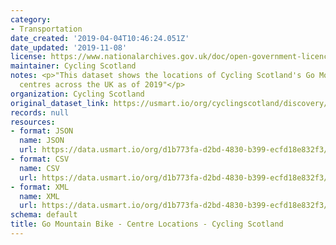 ```yaml
---
category:
- Transportation
date_created: '2019-04-04T10:46:24.051Z'
date_updated: '2019-11-08'
license: https://www.nationalarchives.gov.uk/doc/open-government-licence/version/3/
maintainer: Cycling Scotland
notes: <p>"This dataset shows the locations of Cycling Scotland's Go Mountrain Bike
  centres across the UK as of 2019"</p>
organization: Cycling Scotland
original_dataset_link: https://usmart.io/org/cyclingscotland/discovery/discovery-view-detail/ec90664f-00ed-4ef7-afe0-5a51aba90294
records: null
resources:
- format: JSON
  name: JSON
  url: https://data.usmart.io/org/d1b773fa-d2bd-4830-b399-ecfd18e832f3/resource?resourceGUID=989cccbd-1e21-4aa3-8071-5556c0aa720e
- format: CSV
  name: CSV
  url: https://data.usmart.io/org/d1b773fa-d2bd-4830-b399-ecfd18e832f3/resource?resourceGUID=8fa7d5eb-ed2e-4020-9d6b-e56bb9e9e5fe
- format: XML
  name: XML
  url: https://data.usmart.io/org/d1b773fa-d2bd-4830-b399-ecfd18e832f3/resource?resourceGUID=efa338b1-2fe2-4f65-a08c-21400237de94
schema: default
title: Go Mountain Bike - Centre Locations - Cycling Scotland
---
```

